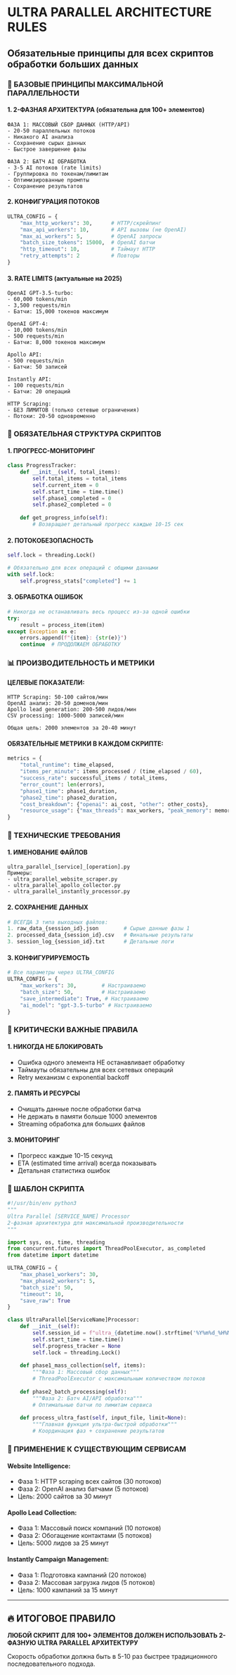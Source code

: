 # ULTRA PARALLEL ARCHITECTURE RULES
## Обязательные принципы для всех скриптов обработки больших данных

### 🚀 БАЗОВЫЕ ПРИНЦИПЫ МАКСИМАЛЬНОЙ ПАРАЛЛЕЛЬНОСТИ

#### 1. 2-ФАЗНАЯ АРХИТЕКТУРА (обязательна для 100+ элементов)
```
ФАЗА 1: МАССОВЫЙ СБОР ДАННЫХ (HTTP/API)
- 20-50 параллельных потоков
- Никакого AI анализа
- Сохранение сырых данных
- Быстрое завершение фазы

ФАЗА 2: БАТЧ AI ОБРАБОТКА  
- 3-5 AI потоков (rate limits)
- Группировка по токенам/лимитам
- Оптимизированные промпты
- Сохранение результатов
```

#### 2. КОНФИГУРАЦИЯ ПОТОКОВ
```python
ULTRA_CONFIG = {
    "max_http_workers": 30,      # HTTP/скрейпинг
    "max_api_workers": 10,       # API вызовы (не OpenAI)  
    "max_ai_workers": 5,         # OpenAI запросы
    "batch_size_tokens": 15000,  # OpenAI батчи
    "http_timeout": 10,          # Таймаут HTTP
    "retry_attempts": 2          # Повторы
}
```

#### 3. RATE LIMITS (актуальные на 2025)
```
OpenAI GPT-3.5-turbo:
- 60,000 tokens/min
- 3,500 requests/min
- Батчи: 15,000 токенов максимум

OpenAI GPT-4:
- 10,000 tokens/min
- 500 requests/min  
- Батчи: 8,000 токенов максимум

Apollo API:
- 500 requests/min
- Батчи: 50 записей

Instantly API:
- 100 requests/min
- Батчи: 20 операций

HTTP Scraping:
- БЕЗ ЛИМИТОВ (только сетевые ограничения)
- Потоки: 20-50 одновременно
```

### 🎯 ОБЯЗАТЕЛЬНАЯ СТРУКТУРА СКРИПТОВ

#### 1. ПРОГРЕСС-МОНИТОРИНГ
```python
class ProgressTracker:
    def __init__(self, total_items):
        self.total_items = total_items
        self.current_item = 0
        self.start_time = time.time()
        self.phase1_completed = 0
        self.phase2_completed = 0
        
    def get_progress_info(self):
        # Возвращает детальный прогресс каждые 10-15 сек
```

#### 2. ПОТОКОБЕЗОПАСНОСТЬ  
```python
self.lock = threading.Lock()

# Обязательно для всех операций с общими данными
with self.lock:
    self.progress_stats["completed"] += 1
```

#### 3. ОБРАБОТКА ОШИБОК
```python
# Никогда не останавливать весь процесс из-за одной ошибки
try:
    result = process_item(item)
except Exception as e:
    errors.append(f"{item}: {str(e)}")
    continue  # ПРОДОЛЖАЕМ ОБРАБОТКУ
```

### 📊 ПРОИЗВОДИТЕЛЬНОСТЬ И МЕТРИКИ

#### ЦЕЛЕВЫЕ ПОКАЗАТЕЛИ:
```
HTTP Scraping: 50-100 сайтов/мин
OpenAI анализ: 20-50 доменов/мин  
Apollo lead generation: 200-500 лидов/мин
CSV processing: 1000-5000 записей/мин

Общая цель: 2000 элементов за 20-40 минут
```

#### ОБЯЗАТЕЛЬНЫЕ МЕТРИКИ В КАЖДОМ СКРИПТЕ:
```python
metrics = {
    "total_runtime": time_elapsed,
    "items_per_minute": items_processed / (time_elapsed / 60),
    "success_rate": successful_items / total_items,
    "error_count": len(errors),
    "phase1_time": phase1_duration,
    "phase2_time": phase2_duration,
    "cost_breakdown": {"openai": ai_cost, "other": other_costs},
    "resource_usage": {"max_threads": max_workers, "peak_memory": memory_peak}
}
```

### 🔧 ТЕХНИЧЕСКИЕ ТРЕБОВАНИЯ

#### 1. ИМЕНОВАНИЕ ФАЙЛОВ
```
ultra_parallel_[service]_[operation].py
Примеры:
- ultra_parallel_website_scraper.py
- ultra_parallel_apollo_collector.py  
- ultra_parallel_instantly_processor.py
```

#### 2. СОХРАНЕНИЕ ДАННЫХ
```python
# ВСЕГДА 3 типа выходных файлов:
1. raw_data_{session_id}.json        # Сырые данные фазы 1
2. processed_data_{session_id}.csv   # Финальные результаты
3. session_log_{session_id}.txt      # Детальные логи
```

#### 3. КОНФИГУРИРУЕМОСТЬ
```python  
# Все параметры через ULTRA_CONFIG
ULTRA_CONFIG = {
    "max_workers": 30,        # Настраиваемо
    "batch_size": 50,         # Настраиваемо
    "save_intermediate": True, # Настраиваемо
    "ai_model": "gpt-3.5-turbo" # Настраиваемо
}
```

### 🚨 КРИТИЧЕСКИ ВАЖНЫЕ ПРАВИЛА

#### 1. НИКОГДА НЕ БЛОКИРОВАТЬ
- Ошибка одного элемента НЕ останавливает обработку
- Таймауты обязательны для всех сетевых операций
- Retry механизм с exponential backoff

#### 2. ПАМЯТЬ И РЕСУРСЫ
- Очищать данные после обработки батча
- Не держать в памяти больше 1000 элементов
- Streaming обработка для больших файлов

#### 3. МОНИТОРИНГ
- Прогресс каждые 10-15 секунд
- ETA (estimated time arrival) всегда показывать
- Детальная статистика ошибок

### 📝 ШАБЛОН СКРИПТА

```python
#!/usr/bin/env python3
"""
Ultra Parallel [SERVICE_NAME] Processor
2-фазная архитектура для максимальной производительности
"""

import sys, os, time, threading
from concurrent.futures import ThreadPoolExecutor, as_completed
from datetime import datetime

ULTRA_CONFIG = {
    "max_phase1_workers": 30,
    "max_phase2_workers": 5, 
    "batch_size": 50,
    "timeout": 10,
    "save_raw": True
}

class UltraParallel[ServiceName]Processor:
    def __init__(self):
        self.session_id = f"ultra_{datetime.now().strftime('%Y%m%d_%H%M%S')}"
        self.start_time = time.time()
        self.progress_tracker = None
        self.lock = threading.Lock()
        
    def phase1_mass_collection(self, items):
        """Фаза 1: Массовый сбор данных"""
        # ThreadPoolExecutor с максимальным количеством потоков
        
    def phase2_batch_processing(self):
        """Фаза 2: Батч AI/API обработка"""
        # Оптимальные батчи по лимитам сервиса
        
    def process_ultra_fast(self, input_file, limit=None):
        """Главная функция ультра-быстрой обработки"""
        # Координация фаз + сохранение результатов
```

### 🎯 ПРИМЕНЕНИЕ К СУЩЕСТВУЮЩИМ СЕРВИСАМ

#### Website Intelligence:
- Фаза 1: HTTP scraping всех сайтов (30 потоков)
- Фаза 2: OpenAI анализ батчами (5 потоков)
- Цель: 2000 сайтов за 30 минут

#### Apollo Lead Collection:
- Фаза 1: Массовый поиск компаний (10 потоков) 
- Фаза 2: Обогащение контактами (5 потоков)
- Цель: 5000 лидов за 25 минут

#### Instantly Campaign Management:  
- Фаза 1: Подготовка кампаний (20 потоков)
- Фаза 2: Массовая загрузка лидов (5 потоков)
- Цель: 1000 кампаний за 15 минут

---

## 🔥 ИТОГОВОЕ ПРАВИЛО
**ЛЮБОЙ СКРИПТ ДЛЯ 100+ ЭЛЕМЕНТОВ ДОЛЖЕН ИСПОЛЬЗОВАТЬ 2-ФАЗНУЮ ULTRA PARALLEL АРХИТЕКТУРУ**

Скорость обработки должна быть в 5-10 раз быстрее традиционного последовательного подхода.